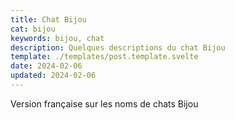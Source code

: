 ```yaml
---
title: Chat Bijou
cat: bijou
keywords: bijou, chat
description: Quelques descriptions du chat Bijou
template: ./templates/post.template.svelte
date: 2024-02-06
updated: 2024-02-06
---
```


Version française sur les noms de chats Bijou

